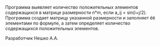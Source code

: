 Программа выявляет количество положительных элементов содержащихся в матрице размерности n*m, если a_ij = sin(i+j/2).
Программа создает матрицу указанной размерности и заполняет ёё элементами по формуле, а затем  определяет количество содержащихся положительных элементов.

Разработчик Нешко А.А.